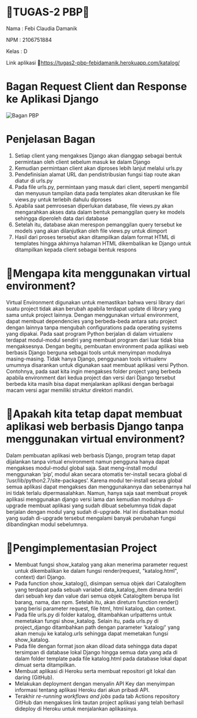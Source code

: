 # 📑TUGAS-2 PBP📑
Nama  : Febi Claudia Damanik

NPM   : 2106751884

Kelas : D

Link aplikasi 🔗https://tugas2-pbp-febidamanik.herokuapp.com/katalog/

# Bagan Request Client dan Response ke Aplikasi Django 
![Bagan PBP](https://user-images.githubusercontent.com/112416751/190206240-52eed119-b548-4648-9bf1-e325ec75f591.jpg)

# Penjelasan Bagan
1. Setiap client yang mengakses Django akan dianggap sebagai bentuk permintaan oleh client sebelum masuk ke dalam Django
2. Kemudian permintaan client akan diproses lebih lanjut melalui urls.py
3. Pendefinisian alamat URL dan pendistribusian fungsi tiap route akan diatur di urls.py
4. Pada file urls.py, permintaan yang masuk dari client, seperti mengambil dan menyusun tampilan data pada templates akan diteruskan ke file views.py untuk terlebih dahulu diproses
5. Apabila saat pemrosesan diperlukan database, file views.py akan mengarahkan akses data dalam bentuk pemanggilan query ke models sehingga diperoleh data dari database
6. Setelah itu, database akan merespon pemanggilan query tersebut ke models yang akan dilanjutkan oleh file views.py untuk diimport
7. Hasil dari proses tersebut akan ditampilkan dalam format HTML di templates hingga akhirnya halaman HTML dikembalikan ke Django untuk ditampilkan kepada client sebagai bentuk respons

# 📌Mengapa kita menggunakan virtual environment?
Virtual Environment digunakan untuk memastikan bahwa versi library dari suatu project tidak akan berubah apabila terdapat update di library yang sama untuk project lainnya. Dengan menggunakan virtual environment, dapat membuat dependencies yang berbeda-beda antara satu project dengan lainnya tanpa mengubah configurations pada operating systems yang dipakai. Pada saat program Python berjalan di dalam virtualenv terdapat modul-modul sendiri yang membuat program dari luar tidak bisa mengaksesnya. Dengan begitu, pembuatan environment pada aplikasi web berbasis Django berguna sebagai tools untuk menyimpan modulnya masing-masing. Tidak hanya Django, penggunaan tools virtualenv umumnya disarankan untuk digunakan saat membuat aplikasi versi Python. Contohnya, pada saat kita ingin mengakses folder project yang berbeda apabila environment dari kedua project dan versi dari Django tersebut berbeda kita masih bisa dapat menjalankan aplikasi dengan berbagai macam versi agar memiliki struktur direktori mandiri.


# 📌Apakah kita tetap dapat membuat aplikasi web berbasis Django tanpa menggunakan virtual environment?
Dalam pembuatan aplikasi web berbasis Django, program tetap dapat dijalankan tanpa virtual environment namun pengguna hanya dapat mengakses modul-modul global saja. Saat meng-install modul menggunakan ‘pip’, modul akan secara otomatis ter-install secara global di ‘/usr/lib/python2.7/site-packages’. Karena modul ter-install secara global semua aplikasi dapat mengakses dan menggunakannya dan sebenarnya hal ini tidak terlalu dipermasalahkan. Namun, hanya saja saat membuat proyek aplikasi menggunakan django versi lama dan kemudian modulnya di-upgrade membuat aplikasi yang sudah dibuat sebelumnya tidak dapat berjalan dengan modul yang sudah di-upgrade. Hal ini disebabkan modul yang sudah di-upgrade tersebut mengalami banyak perubahan fungsi dibandingkan modul sebelumnya.

# 📌Pengimplementasian Project
- Membuat fungsi show_katalog yang akan menerima parameter request untuk dikembalikan ke dalam fungsi render(request, "katalog.html", context) dari Django. 
- Pada function show_katalog(), disimpan semua objek dari CatalogItem yang terdapat pada sebuah variabel data_katalog_item dimana terdiri dari sebuah key dan value dari semua objek CatalogItem berupa list barang, nama, dan npm. Setelah itu, akan direturn function render() yang berisi parameter request, file html, html katalog, dan context.
- Pada file urls.py di folder katalog, ditambahkan urlpatterns untuk memetakan fungsi show_katalog. Selain itu, pada urls.py di project_django ditambahkan path dengan parameter 'katalog/' yang akan menuju ke katalog.urls sehingga dapat memetakan fungsi show_katalog.
- Pada file dengan format json akan diload data sehingga data dapat tersimpan di database lokal Django hingga semua data yang ada di dalam folder template pada file katalog.html pada database lokal dapat dimuat serta ditampilkan.
- Membuat aplikasi di Heroku serta membuat repositori git lokal dan daring (GitHub).
- Melakukan deployment dengan menyalin API Key dan menyimpan informasi tentang aplikasi Heroku dari akun pribadi API.
- Terakhir _re-running workflows and jobs_ pada tab Actions repository GitHub dan mengakses link tautan project aplikasi yang telah berhasil dideploy di Heroku untuk menjalankan aplikasinya.
